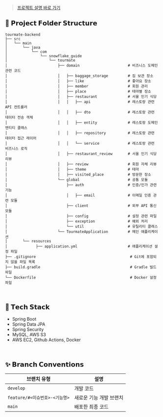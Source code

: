 > [프로젝트 설명 바로 가기](https://github.com/korea-tour-mate-app)

## 📂 𝗣𝗿𝗼𝗷𝗲𝗰𝘁 𝗙𝗼𝗹𝗱𝗲𝗿 𝗦𝘁𝗿𝘂𝗰𝘁𝘂𝗿𝗲
```plaintext
tourmate-backend
├── src
│   └── main
│       └── java
│           └── com
│               └── snowflake_guide
│                   └── tourmate
│                       ├── domain                      # 비즈니스 도메인 관련 코드
│                       │   ├── baggage_storage         # 짐 보관 장소
│                       │   ├── like                    # 좋아요 장소
│                       │   ├── member                  # 회원 관리
│                       │   ├── place                   # 테마별 장소
│                       │   ├── restaurant              # 서울 인기 식당
│                       │   │   ├── api                 # 레스토랑 관련 API 컨트롤러
│                       │   │   ├── dto                 # 레스토랑 관련 데이터 전송 객체
│                       │   │   ├── entity              # 레스토랑 도메인 엔티티 클래스
│                       │   │   ├── repository          # 레스토랑 관련 데이터 접근 레이어
│                       │   │   └── service             # 레스토랑 관련 비즈니스 로직
│                       │   ├── restaurant_review       # 서울 인기 식당 리뷰
│                       │   ├── review                  # 회원 자체 리뷰
│                       │   ├── theme                   # 테마
│                       │   ├── visited_place           # 방문한 장소
│                       └── global                      # 공통 모듈
│                           ├── auth                    # 인증/인가 관련 기능
│                           │   ├── email               # 이메일 인증 관련 모듈
│                           ├── client                  # 외부 API 통신 모듈
│                           ├── config                  # 설정 관련 파일
│                           ├── exception               # 예외 처리
│                           └── util                    # 유틸리티 클래스
│                       └── TourmateApplication         # 메인 애플리케이션
│       └── resources
│             ├── application.yml                       # 애플리케이션 설정 파일
├── .gitignore                                           # Git에 포함되지 않을 파일 목록
├── build.gradle                                         # Gradle 빌드 파일
└── Dockerfile                                           # Docker 설정 파일

```

</br>

## 🔧 𝗧𝗲𝗰𝗵 𝗦𝘁𝗮𝗰𝗸
- Spring Boot
- Spring Data JPA
- Spring Security
- MySQL, AWS S3
- AWS EC2, Github Actions, Docker

</br>


## ✨ 𝗕𝗿𝗮𝗻𝗰𝗵 𝗖𝗼𝗻𝘃𝗲𝗻𝘁𝗶𝗼𝗻𝘀

| **브랜치 유형**      | **설명**                                                                 |
|--------------------|-------------------------------------------------------------------------|
| `develop`             | 개발 코드                                                |
| `feature/#<이슈번호>-<기능명>`  | 새로운 기능 개발 브랜치                                                  |
| `main`   | 배포한 최종 코드                                                       |

</br>
